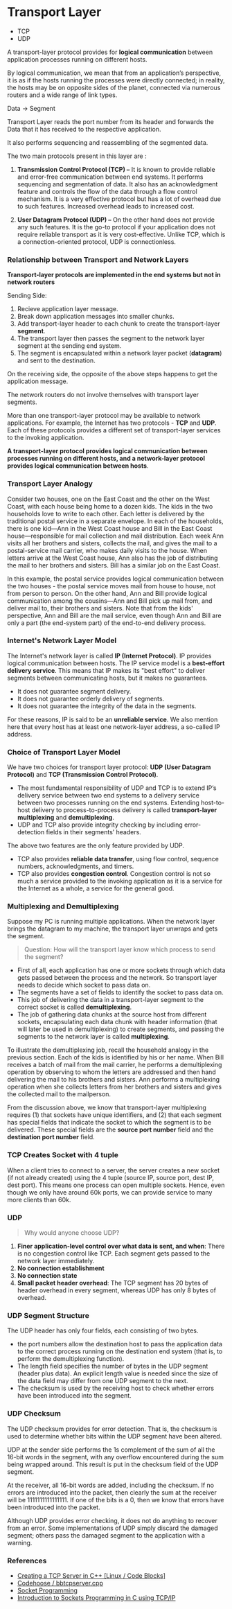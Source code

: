 # Transport Layer

- TCP
- UDP

A transport-layer protocol provides for **logical communication** between application processes running on different hosts.

By logical communication, we mean that from an application’s perspective, it is as if the hosts running the processes were directly connected; in reality, the hosts may be on opposite sides of the planet, connected via numerous routers and a wide range of link types.

Data -> Segment

Transport Layer reads the port number from its header and forwards the Data that it has received to the respective application. 

It also performs sequencing and reassembling of the segmented data.

The two main protocols present in this layer are :

1.  **Transmission Control Protocol (TCP) –** It is known to provide reliable and error-free communication between end systems. It performs sequencing and segmentation of data. It also has an acknowledgment feature and controls the flow of the data through a flow control mechanism. It is a very effective protocol but has a lot of overhead due to such features. Increased overhead leads to increased cost.

2.  **User Datagram Protocol (UDP) –** On the other hand does not provide any such features. It is the go-to protocol if your application does not require reliable transport as it is very cost-effective. Unlike TCP, which is a connection-oriented protocol, UDP is connectionless.


### Relationship between Transport and Network Layers

**Transport-layer protocols are implemented in the end systems but not in network routers**

Sending Side:

1. Recieve application layer message.
2. Break down application messages into smaller chunks.
3. Add transport-layer header to each chunk to create the transport-layer **segment**.
4. The transport layer then passes the segment to the network layer segment at the sending end system.
5. The segment is encapsulated within a network layer packet (**datagram**) and sent to the destination.

On the receiving side, the opposite of the above steps happens to get the application message.

The network routers do not involve themselves with transport layer segments.

More than one transport-layer protocol may be available to network applications. For example, the Internet has two protocols - **TCP** and **UDP**. Each of these protocols provides a different set of transport-layer services to the invoking application.

**A transport-layer protocol provides logical communication between processes running on different hosts, and a network-layer protocol provides logical communication between hosts**.

### Transport Layer Analogy

Consider two houses, one on the East Coast and the other on the West Coast, with each house being home to a dozen kids. The kids in the two households love to write to each other. Each letter is delivered by the traditional postal service in a separate envelope. In each of the households, there is one kid—Ann in the West Coast house and Bill in the East Coast house—responsible for mail collection and mail distribution. Each week Ann visits all her brothers and sisters, collects the mail, and gives the mail to a postal-service mail carrier, who makes daily visits to the house. When letters arrive at the West Coast house, Ann also has the job of distributing the mail to her brothers and sisters. Bill has a similar job on the East Coast.

In this example, the postal service provides logical communication between the two houses - the postal service moves mail from house to house, not from person to person. On the other hand, Ann and Bill provide logical communication among the cousins—Ann and Bill pick up mail from, and deliver mail to, their brothers and sisters. Note that from the kids' perspective, Ann and Bill are the mail service, even though Ann and Bill are only a part (the end-system part) of the end-to-end delivery process.


### Internet's Network Layer Model

The Internet's network layer is called **IP (Internet Protocol)**. IP provides logical communication between hosts. The IP service model is a **best-effort delivery service**. This means that IP makes its "best effort" to deliver segments between communicating hosts, but it makes no guarantees.

- It does not guarantee segment delivery.
- It does not guarantee orderly delivery of segments.
- It does not guarantee the integrity of the data in the segments.

For these reasons, IP is said to be an **unreliable service**. We also mention here that every host has at least one network-layer address, a so-called IP address.


### Choice of Transport Layer Model

We have two choices for transport layer protocol: **UDP (User Datagram Protocol)** and **TCP (Transmission Control Protocol)**.

- The most fundamental responsibility of UDP and TCP is to extend IP’s delivery service between two end systems to a delivery service between two processes running on the end systems. Extending host-to-host delivery to process-to-process delivery is called **transport-layer multiplexing** and **demultiplexing**.
- UDP and TCP also provide integrity checking by including error-detection fields in their segments’ headers.

The above two features are the only feature provided by UDP.

- TCP also provides **reliable data transfer**, using flow control, sequence numbers, acknowledgments, and timers.
- TCP also provides **congestion control**. Congestion control is not so much a service provided to the invoking application as it is a service for the Internet as a whole, a service for the general good.

### Multiplexing and Demultiplexing

Suppose my PC is running multiple applications. When the network layer brings the datagram to my machine, the transport layer unwraps and gets the segment.

> Question: How will the transport layer know which process to send the segment?

- First of all, each application has one or more sockets through which data gets passed between the process and the network. So transport layer needs to decide which socket to pass data on.
- The segments have a set of fields to identify the socket to pass data on.
- This job of delivering the data in a transport-layer segment to the correct socket is called **demultiplexing**.
- The job of gathering data chunks at the source host from different sockets, encapsulating each data chunk with header information (that will later be used in demultiplexing) to create segments, and passing the segments to the network layer is called **multiplexing**.

To illustrate the demultiplexing job, recall the household analogy in the previous section. Each of the kids is identified by his or her name. When Bill receives a batch of mail from the mail carrier, he performs a demultiplexing operation by observing to whom the letters are addressed and then hand delivering the mail to his brothers and sisters. Ann performs a multiplexing operation when she collects letters from her brothers and sisters and gives the collected mail to the mailperson.

From the discussion above, we know that transport-layer multiplexing requires (1) that sockets have unique identifiers, and (2) that each segment has special fields that indicate the socket to which the segment is to be delivered. These special fields are the **source port number** field and the **destination port number** field.


### TCP Creates Socket with 4 tuple

When a client tries to connect to a server, the server creates a new socket (if not already created) using the 4 tuple (source IP, source port, dest IP, dest port). This means one process can open multiple sockets. Hence, even though we only have around 60k ports, we can provide service to many more clients than 60k.

### UDP

> Why would anyone choose UDP?

1. **Finer application-level control over what data is sent, and when**: There is no congestion control like TCP. Each segment gets passed to the network layer immediately.
2. **No connection establishment**
3. **No connection state**
4. **Small packet header overhead**: The TCP segment has 20 bytes of header overhead in every segment, whereas UDP has only 8 bytes of overhead.

### UDP Segment Structure

The UDP header has only four fields, each consisting of two bytes. 

- the port numbers allow the destination host to pass the application data to the correct process running on the destination end system (that is, to perform the demultiplexing function). 
- The length field specifies the number of bytes in the UDP segment (header plus data). An explicit length value is needed since the size of the data field may differ from one UDP segment to the next. 
- The checksum is used by the receiving host to check whether errors have been introduced into the segment.

### UDP Checksum

The UDP checksum provides for error detection. That is, the checksum is used to determine whether bits within the UDP segment have been altered.

UDP at the sender side performs the 1s complement of the sum of all the 16-bit words in the segment, with any overflow encountered during the sum being wrapped around. This result is put in the checksum field of the UDP segment.

At the receiver, all 16-bit words are added, including the checksum. If no errors are introduced into the packet, then clearly the sum at the receiver will be 1111111111111111. If one of the bits is a 0, then we know that errors have been introduced into the packet.

Although UDP provides error checking, it does not do anything to recover from an error. Some implementations of UDP simply discard the damaged segment; others pass the damaged segment to the application with a warning.


### References
- [Creating a TCP Server in C++ [Linux / Code Blocks]
](https://www.youtube.com/watch?v=cNdlrbZSkyQ)
- [Codehoose / bbtcpserver.cpp](https://gist.github.com/codehoose/020c6213f481aee76ea9b096acaddfaf)
- [Socket Programming](https://courses.cs.vt.edu/~cs5516/spring03/slides/SocketProgramming_6.pdf)
- [Introduction to Sockets Programming in C using TCP/IP](https://www.csd.uoc.gr/~hy556/material/tutorials/cs556-3rd-tutorial.pdf)